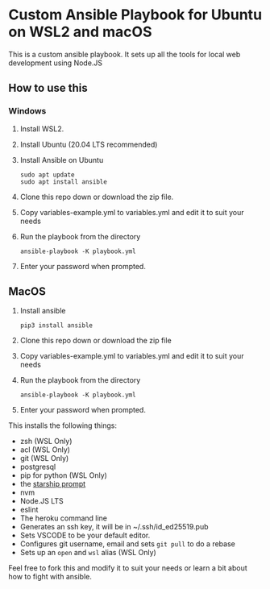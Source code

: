 # Custom Ansible Playbook for Ubuntu on WSL2 and macOS

This is a custom ansible playbook. It sets up all the tools for local web
development using Node.JS

## How to use this

### Windows

1. Install WSL2.
2. Install Ubuntu (20.04 LTS recommended)
3. Install Ansible on Ubuntu

    ```shell
    sudo apt update
    sudo apt install ansible
    ```

4. Clone this repo down or download the zip file.
5. Copy variables-example.yml to variables.yml and edit it to suit your needs
6. Run the playbook from the directory

    ```shell
    ansible-playbook -K playbook.yml
    ```

7. Enter your password when prompted.

## MacOS

1. Install ansible

    ```shell
    pip3 install ansible
    ```

2. Clone this repo down or download the zip file
3. Copy variables-example.yml to variables.yml and edit it to suit your needs
4. Run the playbook from the directory

   ```shell
   ansible-playbook -K playbook.yml
   ```

5. Enter your password when prompted.

This installs the following things:

- zsh (WSL Only)
- acl (WSL Only)
- git (WSL Only)
- postgresql
- pip for python (WSL Only)
- the [starship prompt](https://starship.rs)
- nvm
- Node.JS LTS
- eslint
- The heroku command line
- Generates an ssh key, it will be in ~/.ssh/id_ed25519.pub
- Sets VSCODE to be your default editor.
- Configures git username, email and sets `git pull` to do a rebase
- Sets up an `open` and `wsl` alias (WSL Only)

Feel free to fork this and modify it to suit your needs or learn a bit about
how to fight with ansible.

